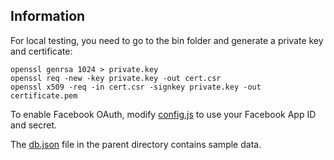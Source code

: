## Information
For local testing, you need to go to the bin folder and generate a private key and certificate:

```
openssl genrsa 1024 > private.key
openssl req -new -key private.key -out cert.csr
openssl x509 -req -in cert.csr -signkey private.key -out certificate.pem
```

To enable Facebook OAuth, modify [config.js](./config.js) to use your
Facebook App ID and secret.

The [db.json](../db.json) file in the parent directory contains sample data.
